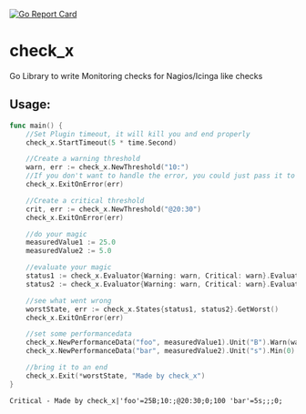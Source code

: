 [![Go Report Card](https://goreportcard.com/badge/github.com/Consol-Monitoring/check_x)](https://goreportcard.com/report/github.com/Consol-Monitoring/check_x)

# check_x
Go Library to write Monitoring checks for Nagios/Icinga like checks

## Usage:
```go
func main() {
	//Set Plugin timeout, it will kill you and end properly
	check_x.StartTimeout(5 * time.Second)

	//Create a warning threshold
	warn, err := check_x.NewThreshold("10:")
	//If you don't want to handle the error, you could just pass it to the user
	check_x.ExitOnError(err)

	//Create a critical threshold
	crit, err := check_x.NewThreshold("@20:30")
	check_x.ExitOnError(err)

	//do your magic
	measuredValue1 := 25.0
	measuredValue2 := 5.0

	//evaluate your magic
	status1 := check_x.Evaluator{Warning: warn, Critical: warn}.Evaluate(measuredValue1)
	status2 := check_x.Evaluator{Warning: warn, Critical: warn}.Evaluate(measuredValue2)

	//see what went wrong
	worstState, err := check_x.States{status1, status2}.GetWorst()
	check_x.ExitOnError(err)

	//set some performancedata
	check_x.NewPerformanceData("foo", measuredValue1).Unit("B").Warn(warn).Crit(crit).Min(0).Max(100)
	check_x.NewPerformanceData("bar", measuredValue2).Unit("s").Min(0)

	//bring it to an end
	check_x.Exit(*worstState, "Made by check_x")
}
```

```
Critical - Made by check_x|'foo'=25B;10:;@20:30;0;100 'bar'=5s;;;0;
```